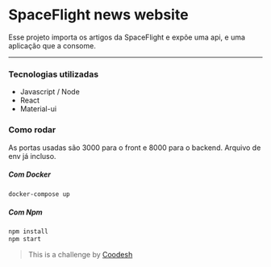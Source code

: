 # SpaceFlight news website

Esse projeto importa os artigos da SpaceFlight e expõe uma api, e uma aplicação que a consome.

--------

### Tecnologias utilizadas

- Javascript / Node 
- React
- Material-ui

### Como rodar
As portas usadas são 3000 para o front e 8000 para o backend. Arquivo de env já incluso.
##### Com Docker

```sh
docker-compose up
```

##### Com Npm

```sh
npm install
npm start
```

> This is a challenge by [Coodesh](https://coodesh.com/)